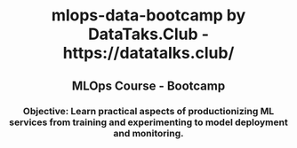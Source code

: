 <h1 align="center"> mlops-data-bootcamp by DataTaks.Club - https://datatalks.club/ </h1>
<h2 align="center"> MLOps Course - Bootcamp </h2>

<h3 align="center"> Objective: Learn practical aspects of productionizing ML services from training and experimenting to model deployment and monitoring. </h3>
